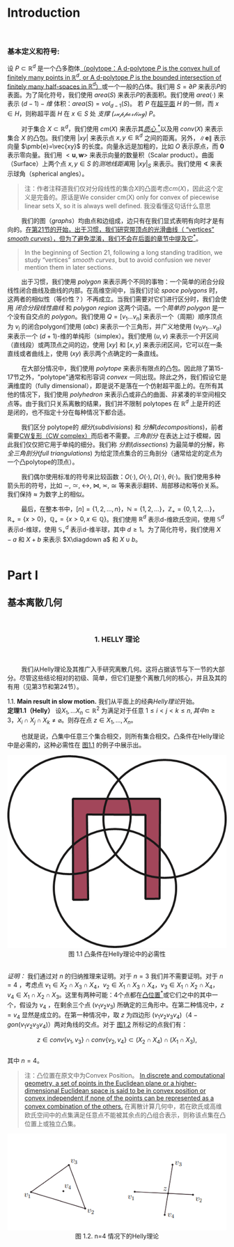 # **Introduction** 
<br/>

### **基本定义和符号:** 
设 $P\subset\mathbb{R}^d$ 是一个凸多胞体[（polytope：A d-polytope $P$ is the convex hull of finitely many points in $\mathbb{R}^d$, or A d-polytope $P$ is the bounded intersection of finitely many half-spaces in $\mathbb{R}^d$）](https://math.berkeley.edu/~charles/whatis/polytopes.pdf)或一个一般的凸体。我们用 $S=\partial P$ 来表示$P$的表面。为了简化符号，我们使用 $area(S)$ 来表示$P$的表面积。我们使用 $area(\cdot)$ 来表示 $(d-1)-维$ 体积：$area(S)=vol_{d-1}(S)$。 若 $P$ 在[超平面](https://cn.bing.com/search?q=%E8%B6%85%E5%B9%B3%E9%9D%A2&form=ANNTH1&refig=04378c8016ab465fb588c839d2abb348) $H$ 的一侧，而 $x\in H$，则称超平面 $H$ 在 $x\in S$ 处 *支撑 ($\mathcal{supporting}$)* $P$。 

&emsp;&emsp;
对于集合 $X\subset\mathbb{R}^d$，我们使用 $cm(X)$ 来表示其[*质心* $^*$](#NOTE_1_1)以及用 $conv(X)$ 来表示集合 $X$ 的凸包。我们使用 $\vert xy\vert$ 来表示点 $x, y \in \mathbb{R}^d$ 之间的距离。另外，$\| \pmb{e}\|$ 表示向量 $\pmb{e}=\vec{xy}$ 的长度。向量永远是加粗的，比如 $O$ 表示原点，而 $\mathbf{0}$ 表示零向量。我们用 $<\pmb{u},\pmb{w}>$ 来表示向量的数量积（Scalar product）。曲面（Surface）上两个点 $x,y \in S$ 的*测地线距离*用 $\vert xy\vert_S$ 来表示。我们使用 $\sphericalangle$ 来表示球角（spherical angles）。  

><span id="NOTE_1_1">注：作者注释道我们仅对分段线性的集合$X$的凸面考虑$cm(X)$，因此这个定义是完备的。原话是We consider cm(X) only for convex of piecewise linear sets X, so it is always well defined. 我没看懂这句话什么意思  
</span>

&emsp;&emsp;
我们的图（*graphs*）均由点和边组成，边只有在我们显式表明有向时才是有向的。[在第21节的开始，出于习惯，我们研究带顶点的光滑曲线（ “vertices” *smooth curves*），但为了避免混淆，我们不会在后面的章节中提及它$^*$](#NOTE_1_2)。

><span id="NOTE_1_2">In the beginning of Section 21, following a long standing tradition, we study “vertices” *smooth curves*, but to avoid confusion we never mention them in later sections.
</span>

&emsp;&emsp;
出于习惯，我们使用 *polygon* 来表示两个不同的事物：一个简单的闭合分段线性闭合曲线及曲线的内部。在高维空间中，当我们讨论 *space polygons* 时，这两者的相似性（等价性？）不再成立。当我们需要对它们进行区分时，我们会使用 *闭合分段线性曲线* 和 *polygon region* 这两个词语。一个*简单的 polygon* 是一个没有自交点的 *polygon*。我们使用 $Q=[v_1...v_n]$ 来表示一个（周期）顺序顶点为 $v_i$ 的闭合polygon们使用 $(abc)$ 来表示一个三角形，并广义地使用 $(v_0v_1...v_d)$ 来表示一个 $(d+1)$-维的单纯形（simplex）。我们使用 $(u,v)$ 来表示一个开区间（直线段）或两顶点之间的边，使用 $[xy]$ 和 $[x,y]$ 来表示闭区间，它可以在一条直线或者曲线上，使用 $(xy)$ 表示两个点确定的一条直线。  

&emsp;&emsp;
在大部分情况中，我们使用 $polytope$ 来表示有限点的凸包。因此除了第15-17节之外，"polytope"通常和形容词 $convex$ 一同出现。除此之外，我们假设它是满维度的（fully dimensional），即是说不是落在一个仿射超平面上的。在所有其他的情况下，我们使用 $polyhedron$ 来表示凸或非凸的曲面、非紧凑的半空间相交点等。由于我们只关系离散的结果，我们并不限制 polytopes 在 $\mathbb{R}^d$ 上是开的还是闭的，也不指定十分在每种情况下都合适。  

&emsp;&emsp;
我们区分 polytope的 $细分(subdivisions)$ 和 $分解(decompositions)$，前者需要[CW复形（CW complex）](https://cn.bing.com/search?q=CW+complex&cvid=3c10ff08782b4b16941fcd4b357734e1&aqs=edge..69i57j69i60.296j0j1&pglt=163&FORM=ANNTA1&PC=U531)而后者不需要。$三角剖分$ 在表达上过于模糊，因此我们仅仅把它用于单纯的细分。我们称 $分割(dissections)$ 为最简单的分解，称 $全三角剖分(full$ $triangulations)$ 为给定顶点集合的三角剖分（通常给定的定点为一个凸polytope的顶点）。  

&emsp;&emsp;
我们偶尔使用标准的符号来比较函数：$O(\cdot),\;O(\cdot),\;\Omega(\cdot),\;\theta(\cdot)$。我们使用多种箭头形的符号，比如 $\sim,\;\simeq,\;\leftrightarrow,\;\bowtie,\;\asymp,\;\cong$ 等来表示翻转、局部移动和等价关系。我们保持 $\approx$ 为数字上的相似。  

&emsp;&emsp;
最后，在整本书中，$[n]=\{ 1,2,...,n\}$，$\mathbb{N}=\{1,2,...\}$，$\mathbb{Z}_+=\{0,1,2,...\}$，$\mathbb{R}_+=\{x>0\}$，$\mathbb{Q}_+=\{x>0,x\in \mathbb{Q}\}$。我们使用 $\mathbb{R}^d$ 表示d-维欧氏空间，使用 $\mathbb{S}^d$ 表示d-维球，使用 $\mathbb{S}^d_+$ 表示d-维半球，其中 $d\geq 1$。为了简化符号，我们使用 $X-a$ 和 $X+b$ 来表示 $X\diagdown a$ 和 $X\cup b$。  
<br/>

# **Part I** 
## 基本离散几何
<br />

### **<center>1. HELLY 理论</center>**
<br/>

&emsp;&emsp;
我们从Helly理论及其推广入手研究离散几何。这将占据该节与下一节的大部分。尽管这些结论相对的初级、简单，但它们是整个离散几何的核心，并且及其的有用（见第3节和第24节）。

1.1. **Main result in slow motion.** 我们从平面上的经典*Helly理论*开始。  
**定理1.1（Helly）** 设$X_1,...X_n\subset\mathbb{R}^2$ 为满足对于任意 $1 \leqslant i < j < k \leqslant n, 其中n \geqslant 3$，$X_i\cap X_j \cap X_k \neq \varnothing$。则存在点 $z\in X_1,...,X_n$。  

&emsp;&emsp;
也就是说，凸集中任意三个集合相交，则所有集合相交。凸条件在Helly理论中是必需的，这种必需性在 [图1.1](#FIG1_1) 的例子中展示出。  

<div align=center><img src="./Pictures/FIG1_1.png"></div>
<span id="FIG1_1">
<center>
图 1.1 凸条件在Helly理论中的必需性
</center>
</span>  
<br/>

*证明：* 我们通过对 $n$ 的归纳推理来证明。对于 $n=3$ 我们并不需要证明。对于 $n=4$ ，考虑点 $v_1 \in X_2 \cap X_3 \cap X_4$，$v_2 \in X_1 \cap X_3 \cap X_4$，$v_3 \in X_1 \cap X_2 \cap X_4$，$v_4 \in X_1 \cap X_2 \cap X_3$。这里有两种可能：4个点都在[凸位置$^*$](#NOTE_1_3)或它们之中的其中一个，假设为 $v_4$ ，在剩余三个点 $(v_1v_2v_3)$ 所确定的三角形中。在第二种情况中，$z=v_4$ 显然是成立的。在第一种情况中，取 $z$ 为四边形 $(v_1v_2v_3v_4)$（$4-gon(v_1v_2v_3v_4)$）两对角线的交点。对于 [图1.2](#FIG1_2) 所标记的点我们有：  

$$
z\in conv \{v_1,v_3\}\cap conv \{v_2,v_4\}\subset(X_2\cap X_4)\cap (X_1 \cap X_3),
$$  
其中 $n=4$。


><span id="NOTE_1_3">注：凸位置在原文中为Convex Position。
[In discrete and computational geometry, a set of points in the Euclidean plane or a higher-dimensional Euclidean space is said to be in convex position or convex independent if none of the points can be represented as a convex combination of the others.](https://en.wikipedia.org/wiki/Convex_position) 
在离散计算几何中，若在欧氏或高维欧氏空间中的点集满足任意点不能被其余点的凸组合表示，则称该点集在凸位置上或独立凸集。
</span>  

<div align=center><img src="./Pictures/FIG1_2.png"></div>
<span id="FIG1_2">
<center>
图 1.2. n=4 情况下的Helly理论
</center>
</span>  